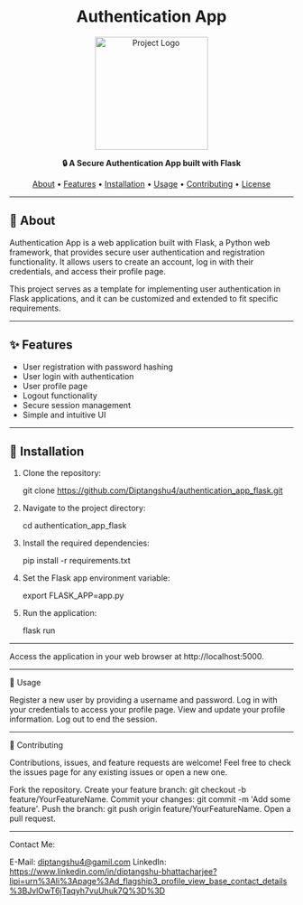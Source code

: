 <h1 align="center">Authentication App</h1>

<p align="center">
  <img src="https://your_image_link_here" alt="Project Logo" width="200">
</p>

<p align="center">
  <strong>🔒 A Secure Authentication App built with Flask</strong>
</p>

<p align="center">
  <a href="#about">About</a> •
  <a href="#features">Features</a> •
  <a href="#installation">Installation</a> •
  <a href="#usage">Usage</a> •
  <a href="#contributing">Contributing</a> •
  <a href="#license">License</a>
</p>

---

## 📝 About

Authentication App is a web application built with Flask, a Python web framework, that provides secure user authentication and registration functionality. It allows users to create an account, log in with their credentials, and access their profile page.

This project serves as a template for implementing user authentication in Flask applications, and it can be customized and extended to fit specific requirements.

---

## ✨ Features

- User registration with password hashing
- User login with authentication
- User profile page
- Logout functionality
- Secure session management
- Simple and intuitive UI

---

## 🚀 Installation

1. Clone the repository:

   git clone https://github.com/Diptangshu4/authentication_app_flask.git
   
2. Navigate to the project directory:

   cd authentication_app_flask
   
3. Install the required dependencies:

   pip install -r requirements.txt
   
4. Set the Flask app environment variable:

    export FLASK_APP=app.py
    
5. Run the application:

    flask run
    
---    

Access the application in your web browser at http://localhost:5000.

---

🎯 Usage

Register a new user by providing a username and password.
Log in with your credentials to access your profile page.
View and update your profile information.
Log out to end the session.

---

🤝 Contributing

Contributions, issues, and feature requests are welcome! Feel free to check the issues page for any existing issues or open a new one.

Fork the repository.
Create your feature branch: git checkout -b feature/YourFeatureName.
Commit your changes: git commit -m 'Add some feature'.
Push the branch: git push origin feature/YourFeatureName.
Open a pull request.

---

Contact Me:

E-Mail: diptangshu4@gamil.com
LinkedIn: https://www.linkedin.com/in/diptangshu-bhattacharjee?lipi=urn%3Ali%3Apage%3Ad_flagship3_profile_view_base_contact_details%3BJvlOwT6jTaqyh7vuUhuk7Q%3D%3D
